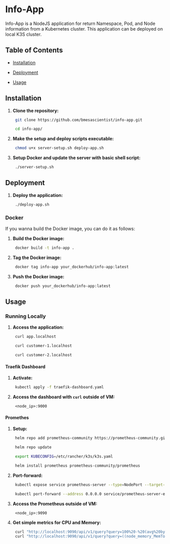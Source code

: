 # Info-App

Info-App is a NodeJS application for return Namespace, Pod, and Node information from a Kubernetes cluster. This application can be deployed on local K3S cluster.

## Table of Contents

- [Installation](#installation)

- [Deployment](#deployment)

- [Usage](#usage)

## Installation

1. **Clone the repository:**

   ```bash
    git clone https://github.com/bmesascientist/info-app.git

    cd info-app/
   ```

2. **Make the setup and deploy scripts executable:**

   ```bash
    chmod u+x server-setup.sh deploy-app.sh
   ```

3. **Setup Docker and update the server with basic shell script:**

   ```bash
    ./server-setup.sh
   ```

## Deployment

1. **Deploy the application:**

   ```bash
    ./deploy-app.sh
   ```

### Docker

If you wanna build the Docker image, you can do it as follows:

1. **Build the Docker image:**

   ```bash
    docker build -t info-app .
   ```

2. **Tag the Docker image:**

   ```bash
    docker tag info-app your_dockerhub/info-app:latest
   ```

3. **Push the Docker image:**

   ```bash
    docker push your_dockerhub/info-app:latest
   ```

## Usage

### Running Locally

1. **Access the application:**

   ```bash
    curl app.localhost
   ```

   ```bash
    curl customer-1.localhost
   ```

   ```bash
    curl customer-2.localhost
   ```

#### Traefik Dashboard

1. **Activate:**

   ```bash
    kubectl apply -f traefik-dashboard.yaml
   ```

2. **Access the dashboard with `curl` outside of VM:**

   ```
    <node_ip>:9000
   ```

#### Promethes

1. **Setup:**

   ```bash
    helm repo add prometheus-community https://prometheus-community.github.io/helm-charts
   ```

   ```bash
    helm repo update
   ```

   ```bash
    export KUBECONFIG=/etc/rancher/k3s/k3s.yaml
   ```

   ```bash
    helm install prometheus prometheus-community/prometheus
   ```

2. **Port-forward:**

   ```bash
    kubectl expose service prometheus-server --type=NodePort --target-port=9090 --name=prometheus-server-ext
   ```

   ```bash
    kubectl port-forward --address 0.0.0.0 service/prometheus-server-ext 9090:80
   ```

3. **Access the Prometheus outside of VM:**

   ```
    <node_ip>:9090
   ```

4. **Get simple metrics for CPU and Memory:**

   ```bash
    curl "http://localhost:9090/api/v1/query?query=100%20-%20(avg%20by(instance)%20(irate(node_cpu_seconds_total%7Bmode%3D%22idle%22%7D%5B5m%5D))%20*%20100)" | jq .
    curl "http://localhost:9090/api/v1/query?query=((node_memory_MemTotal_bytes%20-%20node_memory_Available_bytes)%20/%20node_memory_MemTotal_bytes)%20*%20100" | jq .
   ```
